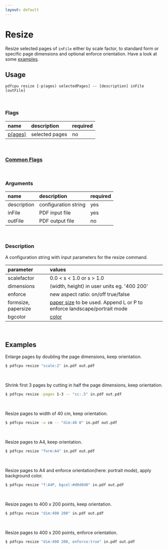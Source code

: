 ```yaml
---
layout: default
---
```


# Resize

Resize selected pages of `inFile` either by scale factor, to standard form or specific page dimensions and optional enforce orientation.
Have a look at some [examples](#examples).

## Usage

```
pdfcpu resize [-p(ages) selectedPages] -- [description] inFile [outFile]
```

<br>

### Flags

| name                                         | description    | required
|:---------------------------------------------|:---------------|---------
| [p(ages)](../getting_started/page_selection) | selected pages | no

<br>

### [Common Flags](../getting_started/common_flags)

<br>

### Arguments

| name         | description          | required 
|:-------------|:---------------------|:---------
| description  | configuration string | yes
| inFile       | PDF input file       | yes
| outFile      | PDF output file      | no

<br>

### Description

A configuration string with input parameters for the resize command.

| parameter           | values                                                        
|:--------------------|:------------------------------------------------------
| scalefactor         | 0.0 < s < 1.0 or s > 1.0           
| dimensions          | (width, height) in user units eg. '400 200'      
| enforce             | new aspect ratio: on/off true/false               
| formsize, papersize | [paper size](../paper.md) to be used. Append L or P to enforce landscape/portrait mode| f: A4
| bgcolor             | [color](../getting_started/color.md)                  | none

<br>

## Examples

Enlarge pages by doubling the page dimensions, keep orientation.
```sh
$ pdfcpu resize "scale:2" in.pdf out.pdf
```

<br>

Shrink first 3 pages by cutting in half the page dimensions, keep orientation.
```sh
$ pdfcpu resize -pages 1-3 -- "sc:.5" in.pdf out.pdf
```

<br>

Resize pages to width of 40 cm, keep orientation.
```sh
$ pdfcpu resize -u cm -- "dim:40 0" in.pdf out.pdf
```

<br>

Resize pages to A4, keep orientation.
```sh
$ pdfcpu resize "form:A4" in.pdf out.pdf
```

<br>

Resize pages to A4 and enforce orientation(here: portrait mode), apply background color.
```sh
$ pdfcpu resize "f:A4P, bgcol:#d0d0d0" in.pdf out.pdf
```

<br>

Resize pages to 400 x 200 points, keep orientation.
```sh
$ pdfcpu resize "dim:400 200" in.pdf out.pdf
```

<br>

Resize pages to 400 x 200 points, enforce orientation.
```sh
$ pdfcpu resize "dim:400 200, enforce:true" in.pdf out.pdf
```